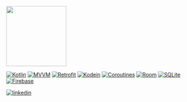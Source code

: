 <!--
**flaviosfdev/flaviosfdev** is a ✨ _special_ ✨ repository because its `README.md` (this file) appears on your GitHub profile.

Here are some ideas to get you started:

- 🔭 I’m currently working on ...
- 🌱 I’m currently learning ...
- 👯 I’m looking to collaborate on ...
- 🤔 I’m looking for help with ...
- 💬 Ask me about ...
- 📫 How to reach me: ...
- 😄 Pronouns: ...
- ⚡ Fun fact: ...
-->

<!-- ## Olá! Seja bem vindo(a) ao meu Github! 👋  -->

<!-- 👨‍💻 Meu nome é Flávio e sou um desenvolvedor android iniciante trabalhando remotamente 🚀

🔭 Aqui você encontrará repositórios de estudos sobre Android e Kotlin.  -->

<!-- ## Github Stats  -->
<div>
  <a href="https://github.com/flaviosfdev">
<!--   <img height="160em" src="https://github-readme-stats.vercel.app/api?username=flaviosfdev&show_icons=true&theme=radical&include_all_commits=true&count_private=true"/> -->
  <img height="160em" src="https://github-readme-stats.vercel.app/api/top-langs/?username=flaviosfdev&layout=compact&langs_count=8&theme=radical"/>
</div>
    
<div>
<!-- <h2> Conhecimentos </h2> -->
  
[![Kotlin](https://img.shields.io/badge/Kotlin-2ea44f)](https://)
[![MVVM](https://img.shields.io/badge/MVVM-2ea44f)](https://)
[![Retrofit](https://img.shields.io/badge/Retrofit-2ea44f)](https://)
[![Kodein](https://img.shields.io/badge/Kodein-2ea44f)](https://)
[![Coroutines](https://img.shields.io/badge/Coroutines-2ea44f)](https://)
[![Room](https://img.shields.io/badge/Room-2ea44f)](https://)
[![SQLite](https://img.shields.io/badge/SQLite-2ea44f)](https://)
[![Firebase](https://img.shields.io/badge/Firebase-2ea44f)](https://)
<!-- [![Java](https://img.shields.io/badge/Java-2ea44f)](https://) -->
<!-- [![Koin](https://img.shields.io/badge/Koin-2ea44f)](https://) -->
<!-- [![MVP](https://img.shields.io/badge/MVP-2ea44f)](https://) -->
   
</div>

<!-- ## Conhecimentos  
<div style="display: inline_block">
  <img align="center" alt="Android" height="30" width="40" src="https://raw.githubusercontent.com/devicons/devicon/master/icons/android/android-plain.svg">
  <img align="center" alt="Kotlin" height="30" width="40" src="https://profilinator.rishav.dev/skills-assets/kotlinlang-icon.svg">
</div> -->
 
<!-- ## Contate-me  -->
<a href="https://linkedin.com/in/flaviosferreira" target="_blank">
  <img src=https://img.shields.io/badge/linkedin-%231E77B5.svg?&style=for-the-badge&logo=linkedin&logoColor=white alt=linkedin style="margin-bottom: 5px;" />
</a>  
<!-- <a href="https://github.com/flaviosfdev" target="_blank">
  <img src=https://img.shields.io/badge/github-%2324292e.svg?&style=for-the-badge&logo=github&logoColor=white alt=github style="margin-bottom: 5px;" />
</a> -->
